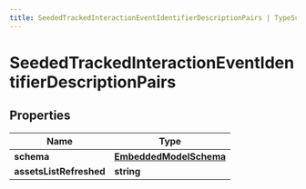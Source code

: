 ```yaml
---
title: SeededTrackedInteractionEventIdentifierDescriptionPairs | TypeScript SDK
---
```



# SeededTrackedInteractionEventIdentifierDescriptionPairs


## Properties

Name | Type
------------ | -------------
**schema** | [**EmbeddedModelSchema**](EmbeddedModelSchema)
**assetsListRefreshed** | **string**


